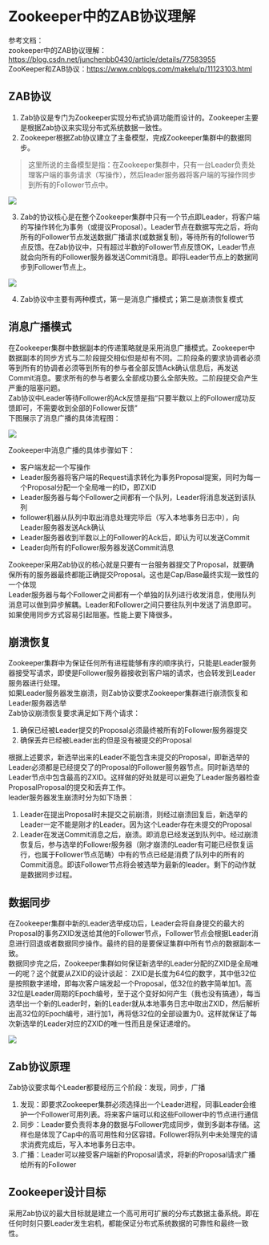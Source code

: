 # Zookeeper中的ZAB协议理解
参考文档：  
zookeeper中的ZAB协议理解：https://blog.csdn.net/junchenbb0430/article/details/77583955  
ZooKeeper和ZAB协议：https://www.cnblogs.com/makelu/p/11123103.html

## ZAB协议
1. Zab协议是专门为Zookeeper实现分布式协调功能而设计的。Zookeeper主要是根据Zab协议来实现分布式系统数据一致性。
2. Zookeeper根据Zab协议建立了主备模型，完成Zookeeper集群中的数据同步。
> 这里所说的主备模型是指：在Zookeeper集群中，只有一台Leader负责处理客户端的事务请求（写操作），然后leader服务器将客户端的写操作同步到所有的Follower节点中。

![](./source/zookeeper_002.png)

3. Zab的协议核心是在整个Zookeeper集群中只有一个节点即Leader，将客户端的写操作转化为事务（或提议Proposal）。Leader节点在数据写完之后，将向所有的Follower节点发送数据广播请求(或数据复制)，等待所有的follower节点反馈。在Zab协议中，只有超过半数的Follower节点反馈OK，Leader节点就会向所有的Follower服务器发送Commit消息。即将Leader节点上的数据同步到Follower节点上。

![](./source/zookeeper_003.png)

4. Zab协议中主要有两种模式，第一是消息广播模式；第二是崩溃恢复模式

## 消息广播模式
在Zookeeper集群中数据副本的传递策略就是采用消息广播模式。Zookeeper中数据副本的同步方式与二阶段提交相似但是却有不同。二阶段条的要求协调者必须等到所有的协调者必须等到所有的参与者全部反馈Ack确认信息后，再发送Commit消息。要求所有的参与者要么全部成功要么全部失败。二阶段提交会产生严重的阻塞问题。  
Zab协议中Leader等待Follower的Ack反馈是指“只要半数以上的Follower成功反馈即可，不需要收到全部的Follower反馈”  
下图展示了消息广播的具体流程图：

![](./source/zookeeper_004.png)

Zookeeper中消息广播的具体步骤如下：  
* 客户端发起一个写操作
* Leader服务器将客户端的Request请求转化为事务Proposal提案，同时为每一个Proposal分配一个全局唯一的ID，即ZXID
* Leader服务器与每个Follower之间都有一个队列，Leader将消息发送到该队列
* follower机器从队列中取出消息处理完毕后（写入本地事务日志中），向Leader服务器发送Ack确认
* Leader服务器收到半数以上的Follower的Ack后，即认为可以发送Commit
* Leader向所有的Follower服务器发送Commit消息

Zookeeper采用Zab协议的核心就是只要有一台服务器提交了Proposal，就要确保所有的服务器最终都能正确提交Proposal。这也是Cap/Base最终实现一致性的一个体现  
Leader服务器与每个Follower之间都有一个单独的队列进行收发消息，使用队列消息可以做到异步解耦。Leader和Follower之间只要往队列中发送了消息即可。如果使用同步方式容易引起阻塞。性能上要下降很多。

## 崩溃恢复
Zookeeper集群中为保证任何所有进程能够有序的顺序执行，只能是Leader服务器接受写请求，即使是Follower服务器接收到客户端的请求，也会转发到Leader服务器进行处理。  
如果Leader服务器发生崩溃，则Zab协议要求Zookeeper集群进行崩溃恢复和Leader服务器选举  
Zab协议崩溃恢复要求满足如下两个请求：
1. 确保已经被Leader提交的Proposal必须最终被所有的Follower服务器提交
2. 确保丢弃已经被Leader出的但是没有被提交的Proposal

根据上述要求，新选举出来的Leader不能包含未提交的Proposal，即新选举的Leader必须都是已经提交了的Proposal的Follower服务器节点。同时新选举的Leader节点中包含最高的ZXID。这样做的好处就是可以避免了Leader服务器检查ProposalProposal的提交和丢弃工作。  
leader服务器发生崩溃时分为如下场景：
1. Leader在提出Proposal时未提交之前崩溃，则经过崩溃回复后，新选举的Leader一定不能是刚才的Leader。因为这个Leader存在未提交的Proposal
2. Leader在发送Commit消息之后，崩溃。即消息已经发送到队列中。经过崩溃恢复后，参与选举的Follower服务器（刚才崩溃的Leader有可能已经恢复运行，也属于Follower节点范畴）中有的节点已经是消费了队列中的所有的Commit消息。即该Follower节点将会被选举为最新的leader。剩下的动作就是数据同步过程。

## 数据同步
在Zookeeper集群中新的Leader选举成功后，Leader会将自身提交的最大的Proposal的事务ZXID发送给其他的Follower节点，Follower节点会根据Leader消息进行回退或者数据同步操作。最终的目的是要保证集群中所有节点的数据副本一致。  
数据同步完之后，Zookeeper集群如何保证新选举的Leader分配的ZXID是全局唯一的呢？这个就要从ZXID的设计谈起：  ZXID是长度为64位的数字，其中低32位是按照数字递增，即每次客户端发起一个Proposal，低32位的数字简单加1。高32位是Leader周期的Epoch编号，至于这个变好如何产生（我也没有搞通），每当选举出一个新的Leader时，新的Leader就从本地事务日志中取出ZXID，然后解析出高32位的Epoch编号，进行加1，再将低32位的全部设置为0。这样就保证了每次新选举的Leader对应的ZXID的唯一性而且是保证递增的。

![](./source/zookeeper_005.png)

## Zab协议原理
Zab协议要求每个Leader都要经历三个阶段：发现，同步，广播
1. 发现：即要求Zookeeper集群必须选择出一个Leader进程，同事Leader会维护一个Follower可用列表。将来客户端可以和这些Follower中的节点进行通信
2. 同步：Leader要负责将本身的数据与Follower完成同步，做到多副本存储。这样也是体现了Cap中的高可用性和分区容错。Follower将队列中未处理完的请求消费完成后，写入本地事务日志中。
3. 广播：Leader可以接受客户端新的Proposal请求，将新的Proposal请求广播给所有的Follower

## Zookeeper设计目标
采用Zab协议的最大目标就是建立一个高可用可扩展的分布式数据主备系统。即在任何时刻只要Leader发生宕机，都能保证分布式系统数据的可靠性和最终一致性。

